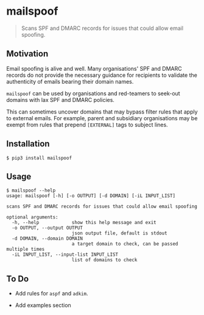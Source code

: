# mailspoof

> Scans SPF and DMARC records for issues that could allow email spoofing.

## Motivation

Email spoofing is alive and well. Many organisations' SPF and DMARC records do not provide the necessary guidance for recipients to validate the authenticity of emails bearing their domain names.

`mailspoof` can be used by organisations and red-teamers to seek-out domains with lax SPF and DMARC policies.

This can sometimes uncover domains that may bypass filter rules that apply to external emails. For example, parent and subsidiary organisations may be exempt from rules that prepend `[EXTERNAL]` tags to subject lines.

## Installation

```
$ pip3 install mailspoof
```

## Usage

```
$ mailspoof --help
usage: mailspoof [-h] [-o OUTPUT] [-d DOMAIN] [-iL INPUT_LIST]

scans SPF and DMARC records for issues that could allow email spoofing

optional arguments:
  -h, --help            show this help message and exit
  -o OUTPUT, --output OUTPUT
                        json output file, default is stdout
  -d DOMAIN, --domain DOMAIN
                        a target domain to check, can be passed multiple times
  -iL INPUT_LIST, --input-list INPUT_LIST
                        list of domains to check
```

## To Do

* Add rules for `aspf` and `adkim`.

* Add examples section

